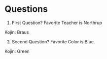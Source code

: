 # Questions

1. First Question?
Favorite Teacher is Northrup

Kojin: Braus

2. Second Question?
Favorite Color is Blue.

Kojin: Green